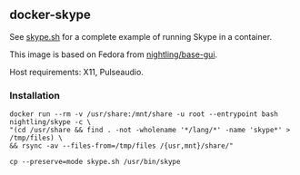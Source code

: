 ## docker-skype

See [skype.sh](https://github.com/Nightling/dockerfiles/blob/master/_desktop/skype/skype.sh) 
for a complete example of running Skype in a container.

This image is based on Fedora from
[nightling/base-gui](https://github.com/Nightling/dockerfiles/blob/master/_desktop/base-gui).

Host requirements: X11, Pulseaudio.

### Installation

```
docker run --rm -v /usr/share:/mnt/share -u root --entrypoint bash nightling/skype -c \
"(cd /usr/share && find . -not -wholename '*/lang/*' -name 'skype*' > /tmp/files) \
&& rsync -av --files-from=/tmp/files /{usr,mnt}/share/"
```
```
cp --preserve=mode skype.sh /usr/bin/skype
```
